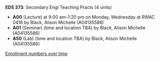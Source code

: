 **EDS 373**: Secondary Engl Teaching Practs (4 units)

- **A00** (Lecture) at 9:00 am–1:20 pm on Monday, Wednesday at RWAC 0416 by Black, Alison Michelle (A04135586)
- **A01** (Seminar) (time and location TBA) by Black, Alison Michelle (A04135586)
- **A50** (Lab) (time and location TBA) by Black, Alison Michelle (A04135586)

[Enrollment numbers over time](./EDS373.tsv)
